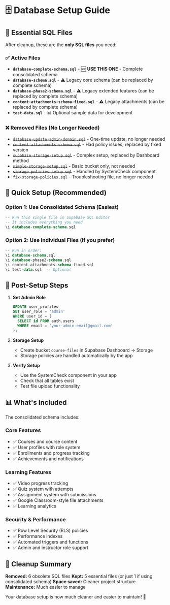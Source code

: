 # 🗄️ Database Setup Guide

## 📁 Essential SQL Files

After cleanup, these are the **only SQL files** you need:

### ✅ **Active Files**
- **`database-complete-schema.sql`** - 🆕 **USE THIS ONE** - Complete consolidated schema
- **`database-schema.sql`** - ⚠️ Legacy core schema (can be replaced by complete schema)
- **`database-phase2-schema.sql`** - ⚠️ Legacy extended features (can be replaced by complete schema)
- **`content-attachments-schema-fixed.sql`** - ⚠️ Legacy attachments (can be replaced by complete schema)
- **`test-data.sql`** - 📊 Optional sample data for development

### ❌ **Removed Files** (No Longer Needed)
- ~~`database-update-admin-domain.sql`~~ - One-time update, no longer needed
- ~~`content-attachments-schema.sql`~~ - Had policy issues, replaced by fixed version
- ~~`supabase-storage-setup.sql`~~ - Complex setup, replaced by Dashboard method
- ~~`simple-storage-setup.sql`~~ - Basic bucket only, not needed
- ~~`storage-policies-setup.sql`~~ - Handled by SystemCheck component
- ~~`fix-storage-policies.sql`~~ - Troubleshooting file, no longer needed

## 🚀 Quick Setup (Recommended)

### Option 1: Use Consolidated Schema (Easiest)
```sql
-- Run this single file in Supabase SQL Editor
-- It includes everything you need
\i database-complete-schema.sql
```

### Option 2: Use Individual Files (If you prefer)
```sql
-- Run in order:
\i database-schema.sql
\i database-phase2-schema.sql  
\i content-attachments-schema-fixed.sql
\i test-data.sql  -- Optional
```

## 🔧 Post-Setup Steps

1. **Set Admin Role**
   ```sql
   UPDATE user_profiles 
   SET user_role = 'admin' 
   WHERE user_id = (
     SELECT id FROM auth.users 
     WHERE email = 'your-admin-email@gmail.com'
   );
   ```

2. **Storage Setup**
   - Create bucket `course-files` in Supabase Dashboard → Storage
   - Storage policies are handled automatically by the app

3. **Verify Setup**
   - Use the SystemCheck component in your app
   - Check that all tables exist
   - Test file upload functionality

## 📊 What's Included

The consolidated schema includes:

### Core Features
- ✅ Courses and course content
- ✅ User profiles with role system
- ✅ Enrollments and progress tracking
- ✅ Achievements and notifications

### Learning Features  
- ✅ Video progress tracking
- ✅ Quiz system with attempts
- ✅ Assignment system with submissions
- ✅ Google Classroom-style file attachments
- ✅ Learning analytics

### Security & Performance
- ✅ Row Level Security (RLS) policies
- ✅ Performance indexes
- ✅ Automated triggers and functions
- ✅ Admin and instructor role support

## 🧹 Cleanup Summary

**Removed:** 6 obsolete SQL files
**Kept:** 5 essential files (or just 1 if using consolidated schema)
**Space saved:** Cleaner project structure
**Maintenance:** Much easier to manage

Your database setup is now much cleaner and easier to maintain! 🎉